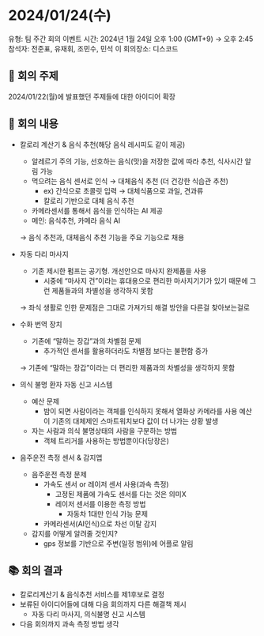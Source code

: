 # 2024/01/24(수)

유형: 팀 주간 회의
이벤트 시간: 2024년 1월 24일 오후 1:00 (GMT+9) → 오후 2:45
참석자: 전준표, 유재휘, 조민수, 민석 이
회의장소: 디스코드

## 💬 **회의 주제**

2024/01/22(월)에 발표했던 주제들에 대한 아이디어 확장

## 🔳 **회의 내용**

- 칼로리 계산기 & 음식 추천(해당 음식 레시피도 같이 제공)
    - 알레르기 주의 기능, 선호하는 음식(맛)을 저장한 값에 따라 추천, 식사시간 알림 가능
    - 먹으려는 음식 센서로 인식 → 대체음식 추천 (더 건강한 식습관 추천)
        - ex) 간식으로 초콜릿 입력 → 대체식품으로 과일, 견과류
        - 칼로리 기반으로 대체 음식 추천
    - 카메라센서를 통해서 음식을 인식하는 AI 제공
    - 메인: 음식추천, 카메라 음식 AI
    
    → 음식 추천과, 대체음식 추천 기능을 주요 기능으로 채용 
    
- 자동 다리 마사지
    - 기존 제시한 펌프는 공기형. 개선안으로 마사지 완제품을 사용
        - 시중에 “마사지 건”이라는 휴대용으로 편리한 마사지기기가 있기 때문에 그런 제품들과의
        차별성을 생각하지 못함
    
    → 좌식 생활로 인한 문제점은 그대로 가져가되 해결 방안을 다른걸 찾아보는걸로
    
- 수화 번역 장치
    - 기존에 “말하는 장갑”과의 차별점 문제
        - 추가적인 센서를 활용하더라도 차별점 보다는 불편함 증가
    
    → 기존에 “말하는 장갑”이라는 더 편리한 제품과의 차별성을 생각하지 못함
    
- 의식 불명 환자 자동 신고 시스템
    - 예산 문제
        - 밤이 되면 사람이라는 객체를 인식하지 못해서 열화상 카메라를 사용
        예산이 기존의 대체제인 스마트워치보다 값이 더 나가는 상황 발생
    - 자는 사람과 의식 불명상태의 사람을 구분하는 방법
        - 객체 트리거를 사용하는 방법뿐이다(당장은)
- 음주운전 측정 센서 & 감지앱
    - 음주운전 측정 문제
        - 가속도 센서 or 레이저 센서 사용(과속 측정)
            - 고정된 제품에  가속도 센서를 다는 것은 의미X
            - 레이저 센서를 이용한 측정 방법
                - 자동차 1대만 인식 가능 문제
        - 카메라센서(AI인식)으로 차선 이탈 감지
    - 감지를 어떻게 알려줄 것인지?
        - gps 정보를 기반으로 주변(일정 범위)에 어플로 알림

## 📚 **회의 결과**

- 칼로리계산기 & 음식추천 서비스를 제1후보로 결정
- 보류된 아이디어들에 대해 다음 회의까지 다른 해결책 제시
    - 자동 다리 마사지, 의식불명 신고 시스템
- 다음 회의까지 과속 측정 방법 생각